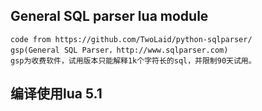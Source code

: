## General SQL parser lua module
    code from https://github.com/TwoLaid/python-sqlparser/
    gsp(General SQL Parser，http://www.sqlparser.com)
    gsp为收费软件，试用版本只能解释1k个字符长的sql，并限制90天试用。


## 编译使用lua 5.1
